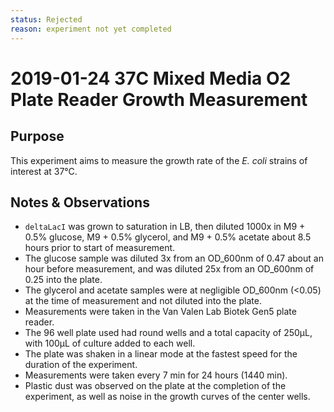 ```yaml
---
status: Rejected 
reason: experiment not yet completed
---
```


# 2019-01-24 37C Mixed Media O2 Plate Reader Growth Measurement

## Purpose
This experiment aims to measure the growth rate of the *E. coli* strains of interest at 37°C.

## Notes & Observations
* `deltaLacI` was grown to saturation in LB, then diluted 1000x in M9 + 0.5% glucose, M9 + 0.5% glycerol, and M9 + 0.5% acetate about 8.5 hours prior to start of measurement.
* The glucose sample was diluted 3x from an OD_600nm of 0.47 about an hour before measurement, and was diluted 25x from an OD_600nm of 0.25 into the plate.
* The glycerol and acetate samples were at negligible OD_600nm (<0.05) at the time of measurement and not diluted into the plate.
* Measurements were taken in the Van Valen Lab Biotek Gen5 plate reader.
* The 96 well plate used had round wells and a total capacity of 250µL, with 100µL of culture added to each well.
* The plate was shaken in a linear mode at the fastest speed for the duration of the experiment.
* Measurements were taken every 7 min for 24 hours (1440 min).
* Plastic dust was observed on the plate at the completion of the experiment, as well as noise in the growth curves of the center wells.